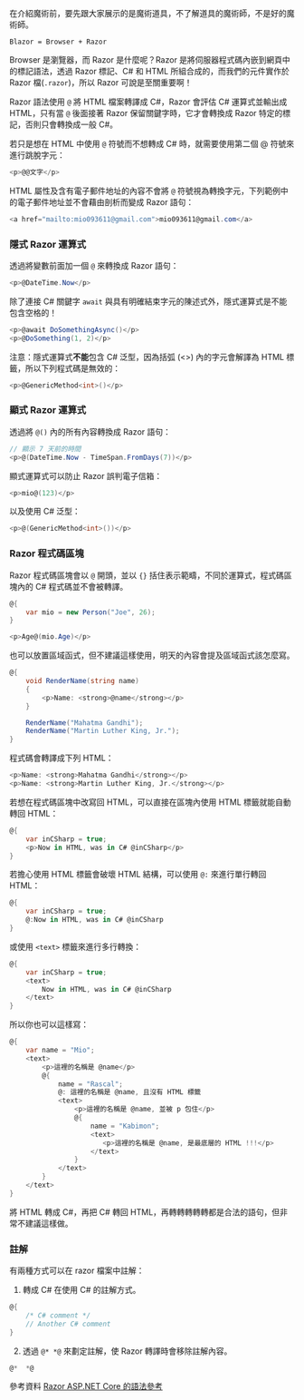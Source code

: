 在介紹魔術前，要先跟大家展示的是魔術道具，不了解道具的魔術師，不是好的魔術師。

`Blazor = Browser + Razor` 

Browser 是瀏覽器，而 Razor 是什麼呢？Razor 是將伺服器程式碼內嵌到網頁中的標記語法，透過 Razor 標記、C# 和 HTML 所組合成的，而我們的元件實作於 Razor 檔(`.razor`)，所以 Razor 可說是至關重要啊！

Razor 語法使用 `@` 將 HTML 檔案轉譯成 C#，Razor 會評估 C# 運算式並輸出成 HTML，只有當 `@` 後面接著 Razor 保留關鍵字時，它才會轉換成 Razor 特定的標記，否則只會轉換成一般 C#。

若只是想在 HTML 中使用 `@` 符號而不想轉成 C# 時，就需要使用第二個 @ 符號來進行跳脫字元：

```csharp
<p>@@文字</p>
```

HTML 屬性及含有電子郵件地址的內容不會將 `@` 符號視為轉換字元，下列範例中的電子郵件地址並不會藉由剖析而變成 Razor 語句：

```csharp
<a href="mailto:mio093611@gmail.com">mio093611@gmail.com</a>
```

### 隱式 Razor 運算式

透過將變數前面加一個 `@` 來轉換成 Razor 語句：

```csharp
<p>@DateTime.Now</p>
```

除了連接 C# 關鍵字 `await` 與具有明確結束字元的陳述式外，隱式運算式是不能包含空格的！

```csharp
<p>@await DoSomethingAsync()</p>
<p>@DoSomething(1, 2)</p>
```

注意：隱式運算式**不能**包含 C# 泛型，因為括弧 (<>) 內的字元會解譯為 HTML 標籤，所以下列程式碼是無效的：

```csharp
<p>@GenericMethod<int>()</p>
```

### 顯式 Razor 運算式

透過將 `@()` 內的所有內容轉換成 Razor 語句：

```csharp
// 顯示 7 天前的時間
<p>@(DateTime.Now - TimeSpan.FromDays(7))</p>
```

顯式運算式可以防止 Razor 誤判電子信箱：

```csharp
<p>mio@(123)</p>
```

以及使用 C# 泛型：

```csharp
<p>@(GenericMethod<int>())</p>
```

### Razor 程式碼區塊

Razor 程式碼區塊會以 `@` 開頭，並以 `{}` 括住表示範疇，不同於運算式，程式碼區塊內的 C# 程式碼並不會被轉譯。

```csharp
@{
    var mio = new Person("Joe", 26);
}

<p>Age@(mio.Age)</p>
```

也可以放置區域函式，但不建議這樣使用，明天的內容會提及區域函式該怎麼寫。

```csharp
@{
    void RenderName(string name)
    {
        <p>Name: <strong>@name</strong></p>
    }

    RenderName("Mahatma Gandhi");
    RenderName("Martin Luther King, Jr.");
}
```

程式碼會轉譯成下列 HTML：

```csharp
<p>Name: <strong>Mahatma Gandhi</strong></p>
<p>Name: <strong>Martin Luther King, Jr.</strong></p>
```

若想在程式碼區塊中改寫回 HTML，可以直接在區塊內使用 HTML 標籤就能自動轉回 HTML：

```csharp
@{
    var inCSharp = true;
    <p>Now in HTML, was in C# @inCSharp</p>
}
```

若擔心使用 HTML 標籤會破壞 HTML 結構，可以使用 `@:` 來進行單行轉回 HTML：

```csharp
@{
    var inCSharp = true;
    @:Now in HTML, was in C# @inCSharp
}
```

或使用 `<text>` 標籤來進行多行轉換：

```csharp
@{
    var inCSharp = true;
    <text>
        Now in HTML, was in C# @inCSharp
    </text>
}
```

所以你也可以這樣寫：

```csharp
@{
    var name = "Mio";
    <text>
        <p>這裡的名稱是 @name</p>
        @{
            name = "Rascal";
            @: 這裡的名稱是 @name, 且沒有 HTML 標籤
            <text>
                <p>這裡的名稱是 @name, 並被 p 包住</p>
                @{
                    name = "Kabimon";
                    <text>
                       <p>這裡的名稱是 @name, 是最底層的 HTML !!!</p>
                    </text>
                }
            </text>
        }
    </text>
}
```

將 HTML 轉成 C#，再把 C# 轉回 HTML，再轉轉轉轉轉都是合法的語句，但非常不建議這樣做。

### 註解

有兩種方式可以在 razor 檔案中註解：

1. 轉成 C# 在使用 C# 的註解方式。

```csharp
@{
    /* C# comment */
    // Another C# comment
}
```

2. 透過 `@* *@` 來劃定註解，使 Razor 轉譯時會移除註解內容。

```csharp
@*  *@
```

參考資料
[Razor ASP.NET Core 的語法參考]

[Razor ASP.NET Core 的語法參考]: https://docs.microsoft.com/zh-tw/aspnet/core/mvc/views/razor?view=aspnetcore-3.1